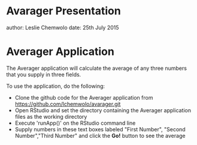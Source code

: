 Avarager Presentation
========================================================
author: Leslie Chemwolo
date: 25th July 2015

Averager Application
========================================================

The Averager application will calculate the average of any three numbers that you supply in three fields.

To use the application, do the following:

- Clone the github code for the Averager application from https://github.com/lchemwolo/avarager.git
- Open RStudio and set the directory containing the Averager application files as the working directory
- Execute 'runApp()' on the RStudio command line
- Supply numbers in these text boxes labeled "First Number", "Second Number","Third Number" and click the **Go!** button to see the average


